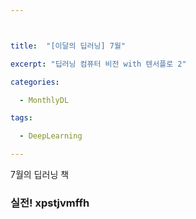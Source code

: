 ```yaml
---



title:  "[이달의 딥러닝] 7월"

excerpt: "딥러닝 컴퓨터 비전 with 텐서플로 2"

categories:

  - MonthlyDL

tags:

  - DeepLearning

---
```


7월의 딥러닝 책
### 실전! xpstjvmffh